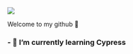 
<img src="[https://imgur.com/a/0kodPTa](https://imgur.com/a/0kodPTa)"> 

Welcome to my github 🦋


### - 🌱 I’m currently learning Cypress

<!--
**tahminahesari/tahminahesari** is a ✨ _special_ ✨ repository because its `README.md` (this file) appears on your GitHub profile.

Here are some ideas to get you started:

- 🔭 I’m currently working on ...
- 🌱 I’m currently learning Cypress
- 👯 I’m looking to collaborate on ...
- 🤔 I’m looking for help with ...
- 💬 Ask me about ...
- 📫 How to reach me: ...
- 😄 Pronouns: ...
- ⚡ Fun fact: ...
-->
